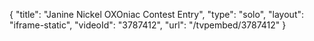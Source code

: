 {
    "title": "Janine Nickel OXOniac Contest Entry",
    "type": "solo",
    "layout": "iframe-static",
    "videoId": "3787412",
    "url": "\/tvpembed\/3787412"
}